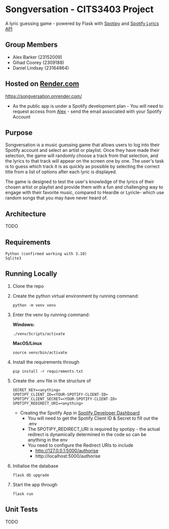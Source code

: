 # Songversation - CITS3403 Project

A lyric guessing game - powered by Flask with [Spotipy](https://spotipy.readthedocs.io/en/2.22.1/) and [Spotify Lyrics API](https://github.com/akashrchandran/spotify-lyrics-api)

## Group Members
- Alex Barker (23152009)
- Gihad Coorey (2309188)
- Daniel Lindsay (23164864)

## Hosted on [Render.com](https://render.com)
https://songversation.onrender.com/

- As the public app is under a Spotify development plan - You will need to request access from [Alex](https://github.com/alexbarker234) - send the email associated with your Spotify Account

## Purpose
Songversation is a music guessing game that allows users to log into their Spotify account and select an artist or playlist. Once they have made their selection, the game will randomly choose a track from that selection, and the lyrics to that track will appear on the screen one by one. The user's task is to guess which track it is as quickly as possible by selecting the correct title from a list of options after each lyric is displayed. 

The game is designed to test the user's knowledge of the lyrics of their chosen artist or playlist and provide them with a fun and challenging way to engage with their favorite music, compared to Heardle or Lyricle- which use random songs that you may have never heard of.

## Architecture

TODO

## Requirements
    Python (confirmed working with 3.10)
    Sqlite3

## Running Locally
1. Clone the repo
2. Create the python virtual environment by running command: 
    ```
    python -m venv venv
    ```
3. Enter the venv by running command:
    
    **Windows:**
    ```
    ./venv/Scripts/activate
    ```
    **MacOS/Linux**
    ```
    source venv/bin/activate
    ```
    
4. Install the requirements through 
    ```
    pip install -r requirements.txt
    ```
5. Create the .env file in the structure of 
    ```
    SECRET_KEY=<anything>
    SPOTIPY_CLIENT_ID=<YOUR-SPOTIFY-CLIENT-ID>
    SPOTIPY_CLIENT_SECRET=<YOUR-SPOTIFY-CLIENT-ID>
    SPOTIPY_REDIRECT_URI=<anything>
    ```
    - Creating the Spotify App in [Spotify Developer Dashboard](https://developer.spotify.com/dashboard)
        - You will need to get the Spotify Client ID & Secret to fill out the .env
        - The SPOTIPY_REDIRECT_URI is required by spotipy - the actual redirect is dynamically determined in the code so can be anything in the env 
        - You need to configure the Redirect URIs to include
            - http://127.0.0.1:5000/authorise
            - http://localhost:5000/authorise
6. Initialise the database
    ```
    flask db upgrade
    ```

7. Start the app through
    ```
    flask run
    ```

## Unit Tests
TODO

